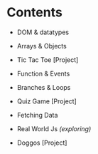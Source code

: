 # Contents
- DOM & datatypes
- Arrays & Objects
- Tic Tac Toe [Project]

- Function & Events
- Branches & Loops
- Quiz Game [Project]

- Fetching Data
- Real World Js <i>(exploring)</i>
- Doggos [Project]